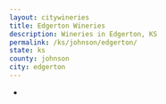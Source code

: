 ```yaml
---
layout: citywineries
title: Edgerton Wineries
description: Wineries in Edgerton, KS
permalink: /ks/johnson/edgerton/
state: ks
county: johnson
city: edgerton
---
```

-

